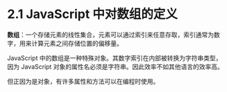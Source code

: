 # 2.1 JavaScript 中对数组的定义

**数组**：一个存储元素的线性集合，元素可以通过索引来任意存取，索引通常为数字，用来计算元素之间存储位置的偏移量。

JavaScript 中的数组是一种特殊对象。其数字索引在内部被转换为字符串类型，因为 JavaScript 对象的属性名必须是字符串。因此效率不如其他语言的效率高。

但正因为是对象，有许多属性和方法可以在编程时使用。
